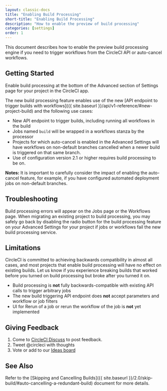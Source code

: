 ```yaml
---
layout: classic-docs
title: "Enabling Build Processing"
short-title: "Enabling Build Processing"
description: "How to enable the preview of build processing"
categories: [settings]
order: 1
---
```


This document describes how to enable the preview build processing engine if you need to trigger workflows from the CircleCI API or auto-cancel workflows.

## Getting Started
Enable build processing at the bottom of the Advanced section of Settings page for your project in the CircleCI app. 

The new build processing feature enables use of the new [API endpoint to trigger builds with workflows]({{ site.baseurl }}/api/v1-reference/#new-project-build) and the following use cases:

- New API endpoint to trigger builds, including running all workflows in the build
- Jobs named `build` will be wrapped in a workflows stanza by the processor
- Projects for which auto-cancel is enabled in the Advanced Settings will have workflows on non-default branches cancelled when a newer build is triggered on that same branch. 
- Use of configuration version 2.1 or higher requires build processing to be on.

**Notes:** It is important to carefully consider the impact of enabling the auto-cancel feature, for example, if you have configured automated deployment jobs on non-default branches. 

## Troubleshooting

Build processing errors will appear on the Jobs page or the Workflows page. When migrating an existing project to build processing, you may safely go back by disabling the radio button for the build processing feature on your Advanced Settings for your project if jobs or workflows fail the new build processing service.

## Limitations
CircleCI is committed to achieving backwards compatibility in almost all cases, and most projects that enable build processing will have no effect on existing builds. Let us know if you experience breaking builds that worked before you turned on build processing but broke after you turned it on. 

- Build processing is **not** fully backwards-compatible with existing API calls to trigger arbitrary jobs
- The new build triggering API endpoint does **not** accept parameters and workflow or job filters
- UI for Rerun of a job or rerun the workflow of the job is **not** yet implemented

## Giving Feedback
1. Come to [CircleCI Discuss](https://discuss.circleci.com/t/2-1-config-and-build-processing/24102) to post feedback.
2. Tweet @circleci with thoughts
3. Vote or add to our [Ideas board](https://circleci.com/ideas/)

## See Also

Refer to the [Skipping and Cancelling Builds]({{ site.baseurl }}/2.0/skip-build/#auto-cancelling-a-redundant-build) document for more details.
